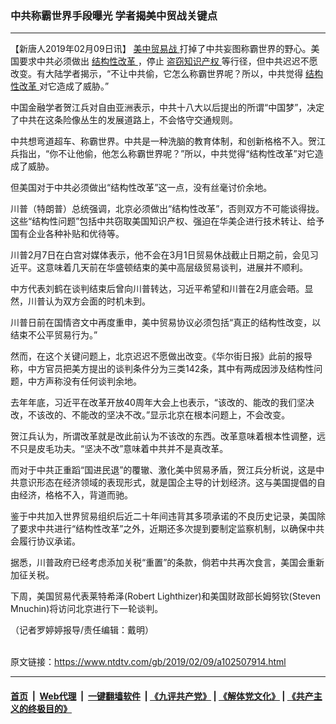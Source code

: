 ### 中共称霸世界手段曝光 学者揭美中贸战关键点
------------------------

<div class="post_content">
 <p>
  【新唐人2019年02月09日讯】
  <a href="https://www.ntdtv.com/gb/美中贸易战.htm">
   美中贸易战
  </a>
  打掉了中共妄图称霸世界的野心。美国要求中共必须做出
  <a href="https://www.ntdtv.com/gb/结构性改革.htm">
   结构性改革
  </a>
  ，停止
  <a href="https://www.ntdtv.com/gb/盗窃知识产权.htm">
   盗窃知识产权
  </a>
  等行径，但中共迟迟不愿改变。有大陆学者揭示，“不让中共偷，它怎么称霸世界呢？所以，中共觉得
  <a href="https://www.ntdtv.com/gb/结构性改革.htm">
   结构性改革
  </a>
  对它造成了威胁。”
 </p>
 <p>
  中国金融学者贺江兵对自由亚洲表示，中共十八大以后提出的所谓“中国梦”，决定了中共在这条险像丛生的发展道路上，不会恪守交通规则。
 </p>
 <p>
  中共想弯道超车、称霸世界。中共是一种洗脑的教育体制，和创新格格不入。贺江兵指出，“你不让他偷，他怎么称霸世界呢？”所以，中共觉得“结构性改革”对它造成了威胁。
 </p>
 <p>
  但美国对于中共必须做出“结构性改革”这一点，没有丝毫讨价余地。
 </p>
 <p>
  川普（特朗普）总统强调，北京必须做出“结构性改革”，否则双方不可能谈得拢。这些“结构性问题”包括中共窃取美国知识产权、强迫在华美企进行技术转让、给予国有企业各种补贴和优待等。
 </p>
 <p>
  川普2月7日在白宫对媒体表示，他不会在3月1日贸易休战截止日期之前，会见习近平。这意味着几天前在华盛顿结束的美中高层级贸易谈判，进展并不顺利。
 </p>
 <p>
  中方代表刘鹤在谈判结束后曾向川普转达，习近平希望和川普在2月底会晤。显然，川普认为双方会面的时机未到。
 </p>
 <p>
  川普日前在国情咨文中再度重申，美中贸易协议必须包括“真正的结构性改变，以结束不公平贸易行为。”
 </p>
 <p>
  然而，在这个关键问题上，北京迟迟不愿做出改变。《华尔街日报》此前的报导称，中方官员把美方提出的谈判条件分为三类142条，其中有两成因涉及结构性问题，中方声称没有任何谈判余地。
 </p>
 <p>
  去年年底，习近平在改革开放40周年大会上也表示，“该改的、能改的我们坚决改，不该改的、不能改的坚决不改。”显示北京在根本问题上，不会改变。
 </p>
 <p>
  贺江兵认为，所谓改革就是改此前认为不该改的东西。改革意味着根本性调整，远不只是皮毛功夫。“坚决不改”意味着中共并不是真改革。
 </p>
 <p>
  而对于中共正重蹈“国进民退”的覆辙、激化美中贸易矛盾，贺江兵分析说，这是中共意识形态在经济领域的表现形式，就是国企主导的计划经济。这与美国提倡的自由经济，格格不入，背道而驰。
 </p>
 <p>
  鉴于中共加入世界贸易组织后近二十年间违背其多项承诺的不良历史记录，美国除了要求中共进行“结构性改革”之外，近期还多次提到要制定监察机制，以确保中共会履行协议承诺。
 </p>
 <p>
  据悉，川普政府已经考虑添加关税“重置”的条款，倘若中共再次食言，美国会重新加征关税。
 </p>
 <p>
  下周，美国贸易代表莱特希泽(Robert Lighthizer)和美国财政部长姆努钦(Steven Mnuchin)将访问北京进行下一轮谈判。
 </p>
 <p>
  （记者罗婷婷报导/责任编辑：戴明）
 </p>
 <div class="single_ad">
 </div>
</div>

<br/>原文链接：https://www.ntdtv.com/gb/2019/02/09/a102507914.html


------------------------
#### [首页](https://github.com/gfw-breaker/banned-news/blob/master/README.md) &nbsp;|&nbsp; [Web代理](https://github.com/labour-camp/helloworld) &nbsp;|&nbsp; [一键翻墙软件](https://github.com/gfw-breaker/nogfw/blob/master/README.md) &nbsp;| [《九评共产党》](https://github.com/gfw-breaker/9ping.md/blob/master/README.md#九评之一评共产党是什么) | [《解体党文化》](https://github.com/gfw-breaker/jtdwh.md/blob/master/README.md) | [《共产主义的终极目的》](https://github.com/gfw-breaker/gczydzjmd.md/blob/master/README.md)

